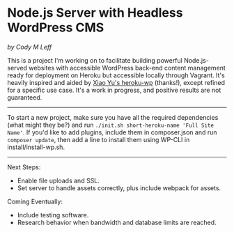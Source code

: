 Node.js Server with Headless WordPress CMS
==========================================
*by Cody M Leff*

This is a project I'm working on to facilitate building powerful Node.js-served websites with accessible WordPress back-end content management ready for deployment on Heroku but accessible locally through Vagrant.  It's heavily inspired and aided by [Xiao Yu's heroku-wp](https://github.com/xyu/heroku-wp) (thanks!), except refined for a specific use case.  It's a work in progress, and positive results are not guaranteed.

---

To start a new project, make sure you have all the required dependencies (what might they be?) and run ```./init.sh short-heroku-name 'Full Site Name'```.  If you'd like to add plugins, include them in composer.json and run ```composer update```, then add a line to install them using WP-CLI in install/install-wp.sh.

---

Next Steps:
- Enable file uploads and SSL.
- Set server to handle assets correctly, plus include webpack for assets.

Coming Eventually:
- Include testing software.
- Research behavior when bandwidth and database limits are reached.
